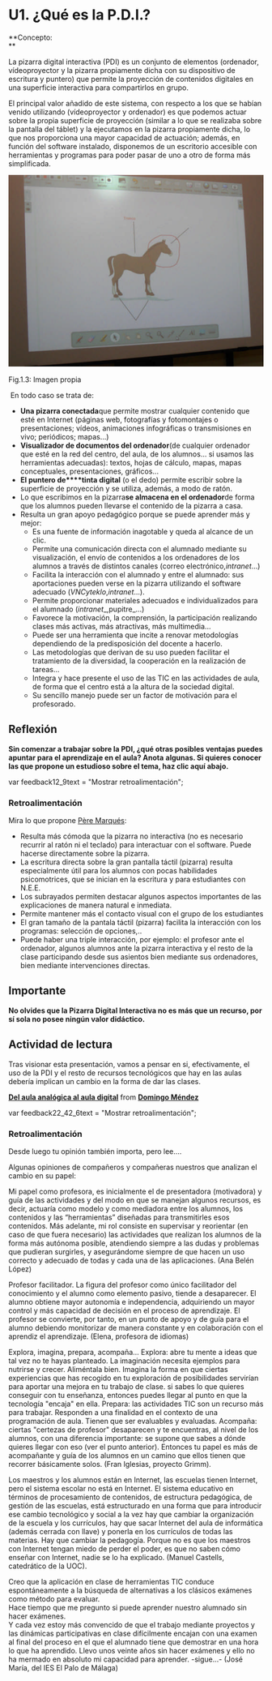 # U1. ¿Qué es la P.D.I.?

**Concepto:  
**

La pizarra digital interactiva (PDI) es un conjunto de elementos (ordenador, vídeoproyector y la pizarra propiamente dicha con su dispositivo de escritura y puntero) que permite la proyección de contenidos digitales en una superficie interactiva para compartirlos en grupo.

El principal valor añadido de este sistema, con respecto a los que se habían venido utilizando (vídeoproyector y ordenador) es que podemos actuar sobre la propia superficie de proyección (similar a lo que se realizaba sobre la pantalla del táblet) y la ejecutamos en la pizarra propiamente dicha, lo que nos proporciona una mayor capacidad de actuación; además, en función del software instalado, disponemos de un escritorio accesible con herramientas y programas para poder pasar de uno a otro de forma más simplificada.


![pdi_pintada](img/PA150831.jpg)


Fig.1.3: Imagen propia

 En todo caso se trata de:

*   **Una pizarra conectada**que permite mostrar cualquier contenido que esté en Internet (páginas web, fotografías y fotomontajes o presentaciones; vídeos, animaciones infográficas o transmisiones en vivo; periódicos; mapas...)
*   **Visualizador de documentos del ordenador**(de cualquier ordenador que esté en la red del centro, del aula, de los alumnos... si usamos las herramientas adecuadas): textos, hojas de cálculo, mapas, mapas conceptuales, presentaciones, gráficos...
*   **El puntero de****tinta digital** (o el dedo) permite escribir sobre la superficie de proyección y se utiliza, además, a modo de ratón.
*   Lo que escribimos en la pizarra**se almacena en el ordenador**de forma que los alumnos pueden llevarse el contenido de la pizarra a casa.
*   Resulta un gran apoyo pedagógico porque se puede aprender más y mejor:
    *   Es una fuente de información inagotable y queda al alcance de un clic.
    *   Permite una comunicación directa con el alumnado mediante su visualización, el envío de contenidos a los ordenadores de los alumnos a través de distintos canales (correo electrónico,_intranet_...)
    *   Facilita la interacción con el alumnado y entre el alumnado: sus aportaciones pueden verse en la pizarra utilizando el software adecuado (_VNCyteklo_,_intranet_...).
    *   Permite proporcionar materiales adecuados e individualizados para el alumnado (_intranet__,pupitre_...)
    *   Favorece la motivación, la comprensión, la participación realizando clases más activas, más atractivas, más multimedia...
    *   Puede ser una herramienta que incite a renovar metodologías dependiendo de la predisposición del docente a hacerlo.
    *   Las metodologías que derivan de su uso pueden facilitar el tratamiento de la diversidad, la cooperación en la realización de tareas...
    *   Integra y hace presente el uso de las TIC en las actividades de aula, de forma que el centro está a la altura de la sociedad digital.
    *   Su sencillo manejo puede ser un factor de motivación para el profesorado.

## Reflexión

**Sin comenzar a trabajar sobre la PDI, ¿qué otras posibles ventajas puedes **apuntar** para el aprendizaje en el aula? Anota** **algunas. Si quieres conocer las que propone un estudioso sobre el tema, haz clic aquí abajo.**

var feedback12_9text = "Mostrar retroalimentación";

### Retroalimentación

Mira lo que propone [Père Marqués](http://www.pangea.org/peremarques/):

*   Resulta más cómoda que la pizarra no interactiva (no es necesario recurrir al ratón ni el teclado) para interactuar con el software. Puede hacerse directamente sobre la pizarra.
*   La escritura directa sobre la gran pantalla táctil (pizarra) resulta especialmente útil para los alumnos con pocas habilidades psicomotrices, que se inician en la escritura y para estudiantes con N.E.E.
*   Los subrayados permiten destacar algunos aspectos importantes de las explicaciones de manera natural e inmediata.
*   Permite mantener más el contacto visual con el grupo de los estudiantes
*   El gran tamaño de la pantala táctil (pizarra) facilita la interacción con los programas: selección de opciones,..
*   Puede haber una triple interacción, por ejemplo: el profesor ante el ordenador, algunos alumnos ante la pizarra interactiva y el resto de la clase participando desde sus asientos bien mediante sus ordenadores, bien mediante intervenciones directas.

## Importante

**No olvides que la Pizarra Digital Interactiva no es más que un recurso, por sí sola no posee ningún valor didáctico.**

## Actividad de lectura

Tras visionar esta presentación, vamos a pensar en si, efectivamente, el uso de la PDI y el resto de recursos tecnológicos que hay en las aulas debería implican un cambio en la forma de dar las clases.

**[Del aula analógica al aula digital](https://www.slideshare.net/dmelop/del-aula-analgica-al-aula-digital "Del aula analógica al aula digital ")** from **[Domingo Méndez](http://www.slideshare.net/dmelop)**

var feedback22\_42\_6text = "Mostrar retroalimentación";

### Retroalimentación

Desde luego tu opinión también importa, pero lee....

Algunas opiniones de compañeros y compañeras nuestros que analizan el cambio en su papel:  
  
Mi papel como profesora, es inicialmente el de presentadora (motivadora) y guía de las actividades y del modo en que se manejan algunos recursos, es decir, actuaría como modelo y como mediadora entre los alumnos, los contenidos y las “herramientas” diseñadas para transmitirles esos contenidos. Más adelante, mi rol consiste en supervisar y reorientar (en caso de que fuera necesario) las actividades que realizan los alumnos de la forma más autónoma posible, atendiendo siempre a las dudas y problemas que pudieran surgirles, y asegurándome siempre de que hacen un uso correcto y adecuado de todas y cada una de las aplicaciones. (Ana Belén López)  
  
Profesor facilitador. La figura del profesor como único facilitador del conocimiento y el alumno como elemento pasivo, tiende a desaparecer. El alumno obtiene mayor autonomía e independencia, adquiriendo un mayor control y más capacidad de decisión en el proceso de aprendizaje. El profesor se convierte, por tanto, en un punto de apoyo y de guía para el alumno debiendo monitorizar de manera constante y en colaboración con el aprendiz el aprendizaje. (Elena, profesora de idiomas)  
  
Explora, imagina, prepara, acompaña… Explora: abre tu mente a ideas que tal vez no te hayas planteado. La imaginación necesita ejemplos para nutrirse y crecer. Aliméntala bien. Imagina la forma en que ciertas experiencias que has recogido en tu exploración de posibilidades servirían para aportar una mejora en tu trabajo de clase. si sabes lo que quieres conseguir con tu enseñanza, entonces puedes llegar al punto en que la tecnología "encaja" en ella. Prepara: las actividades TIC son un recurso más para trabajar. Responden a una finalidad en el contexto de una programación de aula. Tienen que ser evaluables y evaluadas. Acompaña: ciertas "certezas de profesor" desaparecen y te encuentras, al nivel de los alumnos, con una diferencia importante: se supone que sabes a dónde quieres llegar con eso (ver el punto anterior). Entonces tu papel es más de acompañante y guía de los alumnos en un camino que ellos tienen que recorrer básicamente solos. (Fran Iglesias, proyecto Grimm).  
  
Los maestros y los alumnos están en Internet, las escuelas tienen Internet, pero el sistema escolar no está en Internet. El sistema educativo en términos de procesamiento de contenidos, de estructura pedagógica, de gestión de las escuelas, está estructurado en una forma que para introducir ese cambio tecnológico y social a la vez hay que cambiar la organización de la escuela y los currículos, hay que sacar Internet del aula de informática (además cerrada con llave) y ponerla en los currículos de todas las materias. Hay que cambiar la pedagogía. Porque no es que los maestros con Internet tengan miedo de perder el poder, es que no saben cómo enseñar con Internet, nadie se lo ha explicado. (Manuel Castells, catedrático de la UOC).  
  
Creo que la aplicación en clase de herramientas TIC conduce espontáneamente a la búsqueda de alternativas a los clásicos exámenes como método para evaluar.  
Hace tiempo que me pregunto si puede aprender nuestro alumnado sin hacer exámenes.  
Y cada vez estoy más convencido de que el trabajo mediante proyectos y las dinámicas participativas en clase difícilmente encajan con una examen al final del proceso en el que el alumnado tiene que demostrar en una hora lo que ha aprendido. Llevo unos veinte años sin hacer exámenes y ello no ha mermado en absoluto mi capacidad para aprender. -sigue...- (José María, del IES El Palo de Málaga)

